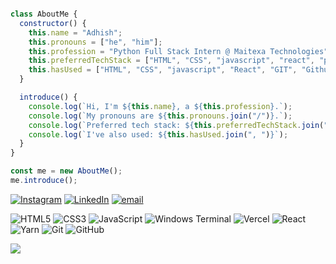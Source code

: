 

```javascript

class AboutMe {
  constructor() {
    this.name = "Adhish";
    this.pronouns = ["he", "him"];
    this.profession = "Python Full Stack Intern @ Maitexa Technologies";
    this.preferredTechStack = ["HTML", "CSS", "javascript", "react", "python"];
    this.hasUsed = ["HTML", "CSS", "javascript", "React", "GIT", "Github", "Vercel"];
  }

  introduce() {
    console.log(`Hi, I'm ${this.name}, a ${this.profession}.`);
    console.log(`My pronouns are ${this.pronouns.join("/")}.`);
    console.log(`Preferred tech stack: ${this.preferredTechStack.join(", ")}`);
    console.log(`I've also used: ${this.hasUsed.join(", ")}`);
  }
}

const me = new AboutMe();
me.introduce();

```
[![Instagram](https://img.shields.io/badge/Instagram-%23E4405F.svg?logo=Instagram&logoColor=white)](https://instagram.com/_.adhish._) [![LinkedIn](https://img.shields.io/badge/LinkedIn-%230077B5.svg?logo=linkedin&logoColor=white)](https://linkedin.com/in/adhishullasan) [![email](https://img.shields.io/badge/Email-D14836?logo=gmail&logoColor=white)](mailto:adhishullasan@gmail.com) 

![HTML5](https://img.shields.io/badge/html5-%23E34F26.svg?style=flat&logo=html5&logoColor=white) ![CSS3](https://img.shields.io/badge/css3-%231572B6.svg?style=flat&logo=css3&logoColor=white) ![JavaScript](https://img.shields.io/badge/javascript-%23323330.svg?style=flat&logo=javascript&logoColor=%23F7DF1E) ![Windows Terminal](https://img.shields.io/badge/Windows%20Terminal-%234D4D4D.svg?style=flat&logo=windows-terminal&logoColor=white) ![Vercel](https://img.shields.io/badge/vercel-%23000000.svg?style=flat&logo=vercel&logoColor=white) ![React](https://img.shields.io/badge/react-%2320232a.svg?style=flat&logo=react&logoColor=%2361DAFB) ![Yarn](https://img.shields.io/badge/yarn-%232C8EBB.svg?style=flat&logo=yarn&logoColor=white) ![Git](https://img.shields.io/badge/git-%23F05033.svg?style=flat&logo=git&logoColor=white) ![GitHub](https://img.shields.io/badge/github-%23121011.svg?style=flat&logo=github&logoColor=white)

[![](https://visitcount.itsvg.in/api?id=adhishullasan&icon=5&color=0)](https://visitcount.itsvg.in)




<!-- Proudly created with GPRM ( https://gprm.itsvg.in ) -->

<!-- Proudly created with GPRM ( https://gprm.itsvg.in ) -->



